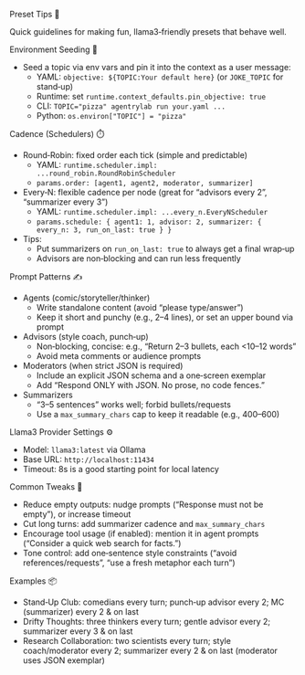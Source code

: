Preset Tips 🧩

Quick guidelines for making fun, llama3‑friendly presets that behave well.

Environment Seeding 🔑
- Seed a topic via env vars and pin it into the context as a user message:
  - YAML: `objective: ${TOPIC:Your default here}` (or `JOKE_TOPIC` for stand‑up)
  - Runtime: set `runtime.context_defaults.pin_objective: true`
  - CLI: `TOPIC="pizza" agentrylab run your.yaml ...`
  - Python: `os.environ["TOPIC"] = "pizza"`

Cadence (Schedulers) ⏱️
- Round‑Robin: fixed order each tick (simple and predictable)
  - YAML: `runtime.scheduler.impl: ...round_robin.RoundRobinScheduler`
  - `params.order: [agent1, agent2, moderator, summarizer]`
- Every‑N: flexible cadence per node (great for “advisors every 2”, “summarizer every 3”)
  - YAML: `runtime.scheduler.impl: ...every_n.EveryNScheduler`
  - `params.schedule: { agent1: 1, advisor: 2, summarizer: { every_n: 3, run_on_last: true } }`
- Tips:
  - Put summarizers on `run_on_last: true` to always get a final wrap‑up
  - Advisors are non‑blocking and can run less frequently

Prompt Patterns ✍️
- Agents (comic/storyteller/thinker)
  - Write standalone content (avoid “please type/answer”)
  - Keep it short and punchy (e.g., 2–4 lines), or set an upper bound via prompt
- Advisors (style coach, punch‑up)
  - Non‑blocking, concise: e.g., “Return 2–3 bullets, each <10–12 words”
  - Avoid meta comments or audience prompts
- Moderators (when strict JSON is required)
  - Include an explicit JSON schema and a one‑screen exemplar
  - Add “Respond ONLY with JSON. No prose, no code fences.”
- Summarizers
  - “3–5 sentences” works well; forbid bullets/requests
  - Use a `max_summary_chars` cap to keep it readable (e.g., 400–600)

Llama3 Provider Settings ⚙️
- Model: `llama3:latest` via Ollama
- Base URL: `http://localhost:11434`
- Timeout: 8s is a good starting point for local latency

Common Tweaks 🔧
- Reduce empty outputs: nudge prompts (“Response must not be empty”), or increase timeout
- Cut long turns: add summarizer cadence and `max_summary_chars`
- Encourage tool usage (if enabled): mention it in agent prompts (“Consider a quick web search for facts.”)
- Tone control: add one‑sentence style constraints (“avoid references/requests”, “use a fresh metaphor each turn”)

Examples 📦
- Stand‑Up Club: comedians every turn; punch‑up advisor every 2; MC (summarizer) every 2 & on last
- Drifty Thoughts: three thinkers every turn; gentle advisor every 2; summarizer every 3 & on last
- Research Collaboration: two scientists every turn; style coach/moderator every 2; summarizer every 2 & on last (moderator uses JSON exemplar)

